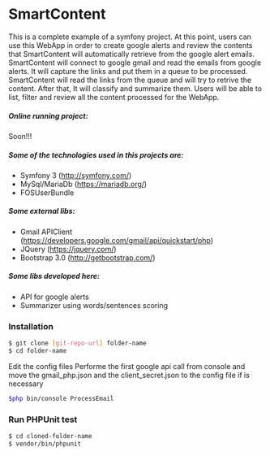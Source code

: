 # SmartContent
This is a complete example of a symfony project.
At this point, users can use this WebApp in order to create google alerts and review the contents that SmartContent will automatically retrieve from the google alert emails.
SmartContent will connect to google gmail and read the emails from google alerts. It will capture the links and put them in a queue to be processed.
SmartContent will read the links from the queue and will try to retrive the content. After that, It will classify and summarize them.
Users will be able to list, filter and review all the content processed for the WebApp.

##### Online running project:
Soon!!!

##### Some of the technologies used in this projects are:
  - Symfony 3 (http://symfony.com/)
  - MySql/MariaDb (https://mariadb.org/)
  - FOSUserBundle

##### Some external libs:
  - Gmail APIClient (https://developers.google.com/gmail/api/quickstart/php)
  - JQuery (https://jquery.com/)
  - Bootstrap 3.0 (http://getbootstrap.com/)

##### Some libs developed here:
  - API for google alerts
  - Summarizer using words/sentences scoring

### Installation
```sh
$ git clone [git-repo-url] folder-name
$ cd folder-name
```
Edit the config files
Performe the first google api call from console and move the gmail_php.json and the client_secret.json to the config file if is necessary
```sh
$php bin/console ProcessEmail
```

### Run PHPUnit test
```sh
$ cd cloned-folder-name
$ vendor/bin/phpunit
```

